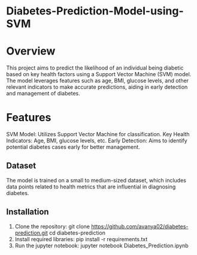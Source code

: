 # Diabetes-Prediction-Model-using-SVM
# Overview
This project aims to predict the likelihood of an individual being diabetic based on key health factors using a Support Vector Machine (SVM) model. The model leverages features such as age, BMI, glucose levels, and other relevant indicators to make accurate predictions, aiding in early detection and management of diabetes.

# Features
SVM Model: Utilizes Support Vector Machine for classification.
Key Health Indicators: Age, BMI, glucose levels, etc.
Early Detection: Aims to identify potential diabetes cases early for better management.

## Dataset
The model is trained on a small to medium-sized dataset, which includes data points related to health metrics that are influential in diagnosing diabetes.

## Installation
1. Clone the repository: git clone https://github.com/avanya02/diabetes-prediction.git
cd diabetes-prediction
2. Install required libraries: pip install -r requirements.txt
3. Run the jupyter notebook: jupyter notebook Diabetes_Prediction.ipynb
